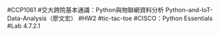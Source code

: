 #CCP1061
#交大跨院基本通識：Python與物聯網資料分析 Python-and-IoT-Data-Analysis（廖文宏）
#HW2
#tic-tac-toe
#CISCO：Python Essentials
#Lab 4.7.2.1
